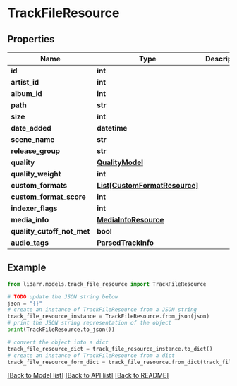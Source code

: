 # TrackFileResource


## Properties

Name | Type | Description | Notes
------------ | ------------- | ------------- | -------------
**id** | **int** |  | [optional] 
**artist_id** | **int** |  | [optional] 
**album_id** | **int** |  | [optional] 
**path** | **str** |  | [optional] 
**size** | **int** |  | [optional] 
**date_added** | **datetime** |  | [optional] 
**scene_name** | **str** |  | [optional] 
**release_group** | **str** |  | [optional] 
**quality** | [**QualityModel**](QualityModel.md) |  | [optional] 
**quality_weight** | **int** |  | [optional] 
**custom_formats** | [**List[CustomFormatResource]**](CustomFormatResource.md) |  | [optional] 
**custom_format_score** | **int** |  | [optional] 
**indexer_flags** | **int** |  | [optional] 
**media_info** | [**MediaInfoResource**](MediaInfoResource.md) |  | [optional] 
**quality_cutoff_not_met** | **bool** |  | [optional] 
**audio_tags** | [**ParsedTrackInfo**](ParsedTrackInfo.md) |  | [optional] 

## Example

```python
from lidarr.models.track_file_resource import TrackFileResource

# TODO update the JSON string below
json = "{}"
# create an instance of TrackFileResource from a JSON string
track_file_resource_instance = TrackFileResource.from_json(json)
# print the JSON string representation of the object
print(TrackFileResource.to_json())

# convert the object into a dict
track_file_resource_dict = track_file_resource_instance.to_dict()
# create an instance of TrackFileResource from a dict
track_file_resource_form_dict = track_file_resource.from_dict(track_file_resource_dict)
```
[[Back to Model list]](../README.md#documentation-for-models) [[Back to API list]](../README.md#documentation-for-api-endpoints) [[Back to README]](../README.md)


